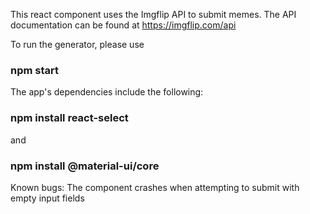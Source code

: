 This react component uses the Imgflip API to submit memes. The API documentation can be found at https://imgflip.com/api

To run the generator, please use 

### npm start

The app's dependencies include the following:

### npm install react-select
and
### npm install @material-ui/core

Known bugs:
The component crashes when attempting to submit with empty input fields
